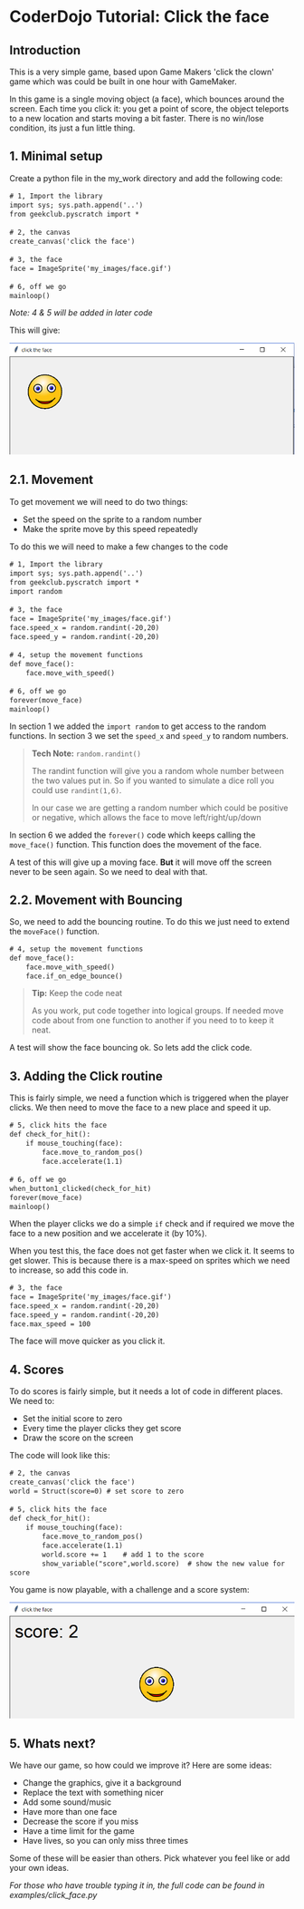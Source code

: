 # CoderDojo Tutorial: Click the face

## Introduction
This is a very simple game, based upon Game Makers 'click the clown' game which was could be built in one hour with GameMaker.

In this game is a single moving object (a face), which bounces around the screen. Each time you click it: you get a point of score, the object teleports to a new location and starts moving a bit faster. There is no win/lose condition, its just a fun little thing.

## 1. Minimal setup

Create a python file in the my_work directory and add the following code:

	# 1, Import the library
	import sys; sys.path.append('..')
	from geekclub.pyscratch import *

	# 2, the canvas
	create_canvas('click the face')

	# 3, the face
	face = ImageSprite('my_images/face.gif')

	# 6, off we go
	mainloop()

*Note: 4 & 5 will be added in later code*

This will give:

![the start](images/click1.png)


## 2.1. Movement

To get movement we will need to do two things:
* Set the speed on the sprite to a random number
* Make the sprite move by this speed repeatedly

To do this we will need to make a few changes to the code

	# 1, Import the library
	import sys; sys.path.append('..')
	from geekclub.pyscratch import *
	import random

	# 3, the face
	face = ImageSprite('my_images/face.gif')
	face.speed_x = random.randint(-20,20)
	face.speed_y = random.randint(-20,20)

	# 4, setup the movement functions
	def move_face():
	    face.move_with_speed()

	# 6, off we go
	forever(move_face)
	mainloop()

In section 1 we added the `import random` to get access to the random functions.
In section 3 we set the `speed_x` and `speed_y` to random numbers.

> **Tech Note:** `random.randint()`
>
> The randint function will give you a random whole number between the two values put in. So if you wanted to simulate a dice roll you could use `randint(1,6)`.
>
> In our case we are getting a random number which could be positive or negative, which allows the face to move left/right/up/down

In section 6 we added the `forever()` code which keeps calling the `move_face()` function. This function does the movement of the face.

A test of this will give up a moving face. **But** it will move off the screen never to be seen again. So we need to deal with that.

## 2.2. Movement with Bouncing

So, we need to add the bouncing routine. To do this we just need to extend the `moveFace()` function.

	# 4, setup the movement functions
	def move_face():
	    face.move_with_speed()
	    face.if_on_edge_bounce()

> **Tip:** Keep the code neat
>
> As you work, put code together into logical groups. If needed move code about from one function to another if you need to to keep it neat.

A test will show the face bouncing ok. So lets add the click code.

## 3. Adding the Click routine
This is fairly simple, we need a function which is triggered when the player clicks. We then need to move the face to a new place and speed it up.

	# 5, click hits the face
	def check_for_hit():
	    if mouse_touching(face):
	        face.move_to_random_pos()
	        face.accelerate(1.1)

	# 6, off we go
	when_button1_clicked(check_for_hit)
	forever(move_face)
	mainloop()

When the player clicks we do a simple `if` check and if required we move the face to a new position and we accelerate it (by 10%).

When you test this, the face does not get faster when we click it. It seems to get slower.  This is because there is a max-speed on sprites which we need to increase, so add this code in.

	# 3, the face
	face = ImageSprite('my_images/face.gif')
	face.speed_x = random.randint(-20,20)
	face.speed_y = random.randint(-20,20)
	face.max_speed = 100

The face will move quicker as you click it.

## 4. Scores
To do scores is fairly simple, but it needs a lot of code in different places. We need to:
* Set the initial score to zero
* Every time the player clicks they get score
* Draw the score on the screen

The code will look like this:

	# 2, the canvas
	create_canvas('click the face')
	world = Struct(score=0)	# set score to zero

	# 5, click hits the face
	def check_for_hit():
	    if mouse_touching(face):
	        face.move_to_random_pos()
	        face.accelerate(1.1)
	        world.score += 1	# add 1 to the score
	        show_variable("score",world.score)	# show the new value for score

You game is now playable, with a challenge and a score system:

![game finished](images/click2.png)


## 5. Whats next?
We have our game, so how could we improve it? Here are some ideas:
* Change the graphics, give it a background
* Replace the text with something nicer
* Add some sound/music
* Have more than one face
* Decrease the score if you miss
* Have a time limit for the game
* Have lives, so you can only miss three times

Some of these will be easier than others. Pick whatever you feel like or add your own ideas.

*For those who have trouble typing it in, the full code can be found in examples/click_face.py*
